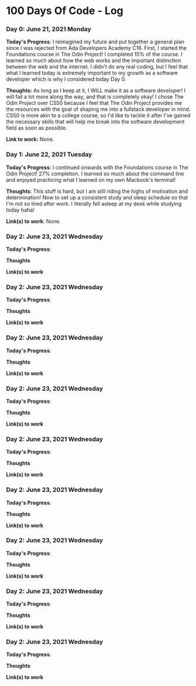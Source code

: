 # 100 Days Of Code - Log

### Day 0: June 21, 2021 Monday

**Today's Progress**: I reimagined my future and put together a general plan since I was rejected from Ada Developers Academy C16. First, I started the Foundations course in The Odin Project! I completed 15% of the course. I learned so much about how the web works and the important distinction between the web and the internet. I didn't do any real coding, but I feel that what I learned today is extremely important to my growth as a software developer which is why I considered today Day 0. 

**Thoughts:** As long as I keep at it, I WILL make it as a software developer! I will fail a lot more along the way, and that is completely okay! I chose The Odin Project over CS50 because I feel that The Odin Project provides me the resources with the goal of shaping me into a fullstack developer in mind. CS50 is more akin to a college course, so I'd like to tackle it after I've gained the necessary skills that will help me break into the software development field as soon as possible.

**Link to work:** None.


### Day 1: June 22, 2021 Tuesday

**Today's Progress**: I continued onwards with the Foundations course in The Odin Project! 27% completion. I learned so much about the command line and enjoyed practicing what I learned on my own Macbook's terminal!

**Thoughts**: This stuff is hard, but I am still riding the highs of motivation and determination! Now to set up a consistent study and sleep schedule so that I'm not so tired after work. I literally fell asleep at my desk while studying today haha!

**Link(s) to work**: None.


### Day 2: June 23, 2021 Wednesday

**Today's Progress**: 

**Thoughts** 

**Link(s) to work**


### Day 2: June 23, 2021 Wednesday

**Today's Progress**: 

**Thoughts** 

**Link(s) to work**


### Day 2: June 23, 2021 Wednesday

**Today's Progress**: 

**Thoughts** 

**Link(s) to work**


### Day 2: June 23, 2021 Wednesday

**Today's Progress**: 

**Thoughts** 

**Link(s) to work**


### Day 2: June 23, 2021 Wednesday

**Today's Progress**: 

**Thoughts** 

**Link(s) to work**


### Day 2: June 23, 2021 Wednesday

**Today's Progress**: 

**Thoughts** 

**Link(s) to work**


### Day 2: June 23, 2021 Wednesday

**Today's Progress**: 

**Thoughts** 

**Link(s) to work**


### Day 2: June 23, 2021 Wednesday

**Today's Progress**: 

**Thoughts** 

**Link(s) to work**


### Day 2: June 23, 2021 Wednesday

**Today's Progress**: 

**Thoughts** 

**Link(s) to work**
